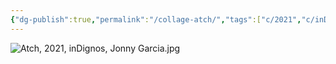 ```yaml
---
{"dg-publish":true,"permalink":"/collage-atch/","tags":["c/2021","c/inDignos","c/clock","c/woman","c/space","c/zodiac","c/animal"],"created":"2024-06-28T12:56:47.000-04:00","updated":"2024-04-15T12:04:08.000-04:00"}
---
```



![Atch, 2021, inDignos, Jonny Garcia.jpg](/img/user/MEDIA/Atch,%202021,%20inDignos,%20Jonny%20Garcia.jpg)
